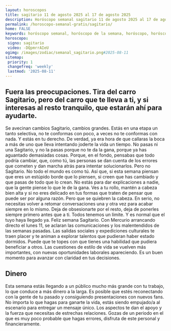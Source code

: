 ```yaml
---
layout: horoscopos
title: sagitario 11 de agosto 2025 al 17 de agosto 2025 
description: Horóscopo semanal sagitario 11 de agosto 2025 al 17 de agosto 2025. Fuera las preocupaciones. Tira del carro Sagitario, pero del carro que te lleva a ti, y si interesas al resto tranquilo, que estarán ahí para ayudarte.
permalink: /horoscopo-semanal-gratis/sagitario/
home: FALSE
keywords: horóscopo semanal, horóscopo de la semana, horóscopo, horóscopo gratis,horóscopos, horóscopo esperanza gracia, horoscopos sagitario la semana, horóscopos gratis, Tarot, Astrologia, Zodíaco, sagitario, horoscopo gratis, semanal
horoscopo:
 signo: sagitario
 video: -DQpmrrAIeU
ogimg: /images/zodiac/semanal_sagitario.png#2025-08-11
sitemap:
 priority: 1
 changefreq: 'weekly'
 lastmod: '2025-08-11'
---
```




## Fuera las preocupaciones. Tira del carro Sagitario, pero del carro que te lleva a ti, y si interesas al resto tranquilo, que estarán ahí para ayudarte.

Se avecinan cambios Sagitario, cambios grandes. Estás en una etapa un tanto selectiva, no te conformas con poco, a veces no te conformas con nada. Y estás en tu derecho. De verdad, ya era hora de que callaras la boca a más de uno que lleva intentando joderte la vida un tiempo. No pasas ni una Sagitario, y no la pasas porque no te da la gana, porque ya has aguantado demasiadas cosas. Porque, en el fondo, pensabas que todo podría cambiar, que, como tú, las personas se dan cuenta de los errores que cometen y dan marcha atrás para intentar solucionarlos. Pero no Sagitario. No todo el mundo es como tú. Así que, si esta semana piensan que eres un estúpido borde que lo piensen, si creen que has cambiado y que pasas de todo que lo crean. No estás para dar explicaciones a nadie, que la gente piense lo que le de la gana. Ves a tu rollo, mantén a cabeza bien alta y si no eres delicado en tus formas que traten de pensar que puede ser por alguna razón. Pero que se quiebren la cabeza. En serio, no necesitas volver a retomar conversaciones una y otra vez para acabar siempre en lo mismo. Deja de obsesionarte por el resto, deja de ponerles siempre primero antes que a ti. Todos tenemos un límite. Y es normal que el tuyo haya llegado ya. Feliz semana Sagitario.
Con Mercurio arrancando directo el lunes 11, se aclaran las comunicaciones y los malentendidos de las semanas pasadas. Las salidas sociales y expediciones culturales te traen placer y te animan a explorar talentos que pudieran haber estado dormidos. Puede que te topes con que tienes una habilidad que pudiera beneficiar a otros. Las cuestiones de estilo de vida se vuelven más importantes, con nuevas oportunidades laborales apareciendo. Es un buen momento para avanzar con claridad en tus decisiones.

## Dinero

Esta semana estás llegando a un público mucho más grande con tu trabajo, lo que conduce a más dinero a la larga. Es posible que estés reconectando con la gente de tu pasado y consiguiendo presentaciones con nuevos fans. No importa lo que hagas para ganarte la vida, estás siendo empujado/a al escenario para entregar un mensaje único. Los aspectos te dan el apoyo y la fuerza que necesitas de estrechas relaciones. Gozas de un periodo en el que es muy poco probable que hagas errores, disfruta de este personal y financieramente.
